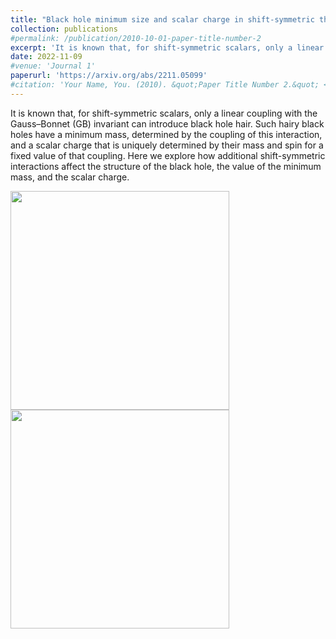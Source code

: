 ```yaml
---
title: "Black hole minimum size and scalar charge in shift-symmetric theories"
collection: publications
#permalink: /publication/2010-10-01-paper-title-number-2
excerpt: 'It is known that, for shift-symmetric scalars, only a linear coupling with the Gauss–Bonnet (GB) invariant can introduce black hole hair. Such hairy black holes have a minimum mass, determined by the coupling of this interaction, and a scalar charge that is uniquely determined by their mass and spin for a fixed value of that coupling. Here we explore how additional shift-symmetric interactions affect the structure of the black hole, the value of the minimum mass, and the scalar charge.'
date: 2022-11-09
#venue: 'Journal 1'
paperurl: 'https://arxiv.org/abs/2211.05099'
#citation: 'Your Name, You. (2010). &quot;Paper Title Number 2.&quot; <i>Journal 1</i>. 1(2).'
---
```


It is known that, for shift-symmetric scalars, only a linear coupling with the Gauss–Bonnet (GB) invariant can introduce black hole hair. Such hairy black holes have a minimum mass, determined by the coupling of this interaction, and a scalar charge that is uniquely determined by their mass and spin for a fixed value of that coupling. Here we explore how additional shift-symmetric interactions affect the structure of the black hole, the value of the minimum mass, and the scalar charge.

<img src="https://inspirehep.net/files/b6e9153a6eb4d9a1af38b8207b40352a" width="350">     <img src="https://inspirehep.net/files/35d9e40e6deb67d42242924cb793a609" width="350">



<!-- [Download paper here](http://academicpages.github.io/files/paper2.pdf) -->

